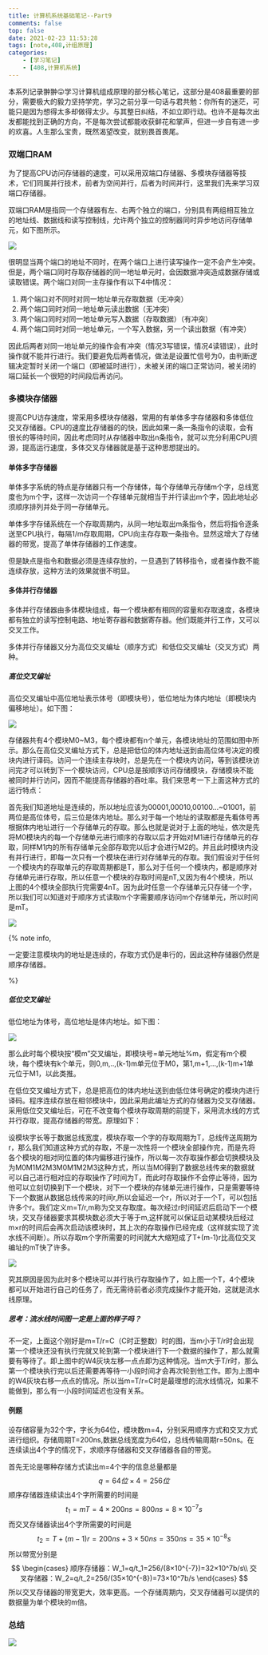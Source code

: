```yaml
---
title: 计算机系统基础笔记--Part9
comments: false
top: false
date: 2021-02-23 11:53:28
tags: [note,408,计组原理]
categories: 
	- [学习笔记]
	- [408,计算机系统]
---
```


本系列记录翀翀😛学习计算机组成原理的部分核心笔记，这部分是408最重要的部分，需要极大的毅力坚持学完，学习之前分享一句话与君共勉：你所有的迷茫，可能只是因为想得太多却做得太少。与其整日纠结，不如立即行动。也许不是每次出发都能找到正确的方向，不是每次尝试都能收获鲜花和掌声，但进一步自有进一步的欢喜。人生那么宝贵，既然渴望改变，就别畏首畏尾。

<!-- more -->

### 双端口RAM

为了提高CPU访问存储器的速度，可以采用双端口存储器、多模块存储器等技术，它们同属并行技术，前者为空间并行，后者为时间并行，这里我们先来学习双端口存储器。

双端口RAM是指同一个存储器有左、右两个独立的端口，分别具有两组相互独立的地址线、数据线和读写控制线，允许两个独立的控制器同时异步地访问存储单元，如下图所示。

![](https://gitee.com/Langwenchong/figure-bed/raw/master/20210223120142.png)

很明显当两个端口的地址不同时，在两个端口上进行读写操作一定不会产生冲突。但是，两个端口同时存取存储器的同一地址单元时，会因数据冲突造成数据存储或读取错误。两个端口对同一主存操作有以下4中情况：

1. 两个端口对不同时对同一地址单元存取数据（无冲突）
2. 两个端口同时对同一地址单元读出数据（无冲突）
3. 两个端口同时对同一地址单元写入数据（存取数据）（有冲突）
4. 两个端口同时对同一地址单元，一个写入数据，另一个读出数据（有冲突）

因此后两者对同一地址单元的操作会有冲突（情况3写错误，情况4读错误），此时操作就不能并行进行。我们要避免后两者情况，做法是设置忙信号为0，由判断逻辑决定暂时关闭一个端口（即被延时进行），未被关闭的端口正常访问，被关闭的端口延长一个很短的时间段后再访问。

### 多模块存储器

提高CPU访存速度，常采用多模块存储器，常用的有单体多字存储器和多体低位交叉存储器。CPU的速度比存储器的的快，因此如果一条一条指令的读取，会有很长的等待时间，因此考虑同时从存储器中取出n条指令，就可以充分利用CPU资源，提高运行速度，多体交叉存储器就是基于这种思想提出的。

#### 单体多字存储器

单体多字系统的特点是存储器只有一个存储体，每个存储单元存储m个字，总线宽度也为m个字，这样一次访问一个存储单元就相当于并行读出m个字，因此地址必须顺序排列并处于同一存储单元。

单体多字存储系统在一个存取周期内，从同一地址取出m条指令，然后将指令逐条送至CPU执行，每隔1/m存取周期，CPU向主存存取一条指令。显然这增大了存储器的带宽，提高了单体存储器的工作速度。

但是缺点是指令和数据必须是连续存放的，一旦遇到了转移指令，或者操作数不能连续存放，这种方法的效果就很不明显。

#### 多体并行存储器

多体并行存储器由多体模块组成，每一个模块都有相同的容量和存取速度，各模块都有独立的读写控制电路、地址寄存器和数据寄存器。他们既能并行工作，又可以交叉工作。

多体并行存储器又分为高位交叉编址（顺序方式）和低位交叉编址（交叉方式）两种。

##### 高位交叉编址

高位交叉编址中高位地址表示体号（即模块号），低位地址为体内地址（即模块内偏移地址）。如下图：

![](https://gitee.com/Langwenchong/figure-bed/raw/master/20210223122703.png)

存储器共有4个模块M0~M3，每个模块都有n个单元，各模块地址的范围如图中所示。那么在高位交叉编址方式下，总是把低位的体内地址送到由高位体号决定的模块内进行译码。访问一个连续主存块时，总是先在一个模块内访问，等到该模块访问完才可以转到下一个模块访问，CPU总是按顺序访问存储模块，存储模块不能被同时并行访问，因而不能提高存储器的吞吐率。我们来思考一下上面这种方式的运行特点：

首先我们知道地址是连续的，所以地址应该为00001,00010,00100...~01001，前两位是高位体号，后三位是体内地址。那么对于每一个地址的读取都是先看体号再根据体内地址进行一个存储单元的存取。那么也就是说对于上面的地址，依次是先将M0模块内的每一个存储单元进行顺序的存取以后才开始对M1进行存储单元的存取，同样M1内的所有存储单元全部存取完以后才会进行M2的。并且此时模块内没有并行进行，即每一次只有一个模块在进行对存储单元的存取。我们假设对于任何一个模块内的存取单元的存取周期都是T，那么对于任何一个模块内，都是顺序对存储单元进行存取，所以任意一个模块的存取时间是nT,又因为有4个模块，所以上图的4个模块全部执行完需要4nT。因为此时任意一个存储单元只存储一个字，所以我们可以知道对于顺序方式读取m个字需要顺序访问m个存储单元，所以时间是mT。

![](https://gitee.com/Langwenchong/figure-bed/raw/master/20210223124020.png)

{% note info, 

一定要注意模块内的地址是连续的，存取方式仍是串行的，因此这种存储器仍然是顺序存储器。

%} 

##### 低位交叉编址

低位地址为体号，高位地址是体内地址。如下图：

![](https://gitee.com/Langwenchong/figure-bed/raw/master/20210223123726.png)

那么此时每个模块按“模m”交叉编址，即模块号=单元地址%m，假定有m个模块，每个模块有k个单元，则0,m,..,(k-1)m单元位于M0，第1,m+1,...,(k-1)m+1单元位于M1，以此类推。

在低位交叉编址方式下，总是把高位的体内地址送到由低位体号确定的模块内进行译码。程序连续存放在相邻模块中，因此采用此编址方式的存储器为交叉存储器。采用低位交叉编址后，可在不改变每个模块存取周期的前提下，采用流水线的方式并行存取，提高存储器的带宽。原理如下：

设模块字长等于数据总线宽度，模块存取一个字的存取周期为T，总线传送周期为r，那么我们知道这种方式的存取，不是一次性将一个模块全部操作完，而是先将各个模块的相对同位置的体内偏移进行操作，所以每一次存取操作都会切换模块及为M0M1M2M3M0M1M2M3这种方式，所以当M0得到了数据总线传来的数据就可以自己进行相对应的存取操作了时间为T，而此时存取操作不会停止等待，因为他可以立刻切换到下一个模块，对下一个模块的存储单元进行操作，只是需要等待下一个数据从数据总线传来的时间r,所以会延迟一个r，所以对于一个T，可以包括许多个r。我们定义m=T/r,m称为交叉存取度。每次经过r时间延迟后启动下一个模块，交叉存储器要求其模块数必须大于等于m,这样就可以保证启动某模块后经过m×r的时间后会再次启动该模块时，其上次的存取操作已经完成（这样就实现了流水线不间断）。所以存取m个字所需要的时间就大大缩短成了T+(m-1)r比高位交叉编址的mT快了许多。

![](https://gitee.com/Langwenchong/figure-bed/raw/master/20210223134408.png)

究其原因是因为此时多个模块可以并行执行存取操作了，如上图一个T，4个模块都可以开始进行自己的任务了，而无需待前者必须完成操作才能开始，这就是流水线原理。

##### 思考：流水线时间图一定是上面的样子吗？

不一定，上面这个刚好是m=T/r=C（C时正整数）时的图，当m小于T/r时会出现第一个模块还没有执行完就又轮到第一个模块进行下一个数据的操作了，那么就需要有等待了。即上图中的W4灰块左移一点点即为这种情况。当m大于T/r时，那么第一个模块执行完以后还需要再等待一小段时间才会再次轮到他工作。即为上图中的W4灰块右移一点点的情况。所以当m=T/r=C时是最理想的流水线情况，如果不能做到，那么有一小段时间延迟也没有关系。

#### 例题

设存储容量为32个字，字长为64位，模块数m=4，分别采用顺序方式和交叉方式进行组织。存储周期T=200ns,数据总线宽度为64位，总线传输周期r=50ns。在连续读出4个字的情况下，求顺序存储器和交叉存储器各自的带宽。

首先无论是哪种存储方式读出m=4个字的信息总量都是
$$
q=64位×4=256位
$$
顺序存储器连续读出4个字所需要的时间是
$$
t_1=mT=4×200ns=800ns=8×10^{-7}s
$$
而交叉存储器读出4个字所需要的时间是
$$
t_2=T+(m-1)r=200ns+3×50ns=350ns=35×10^{-8}s
$$
所以带宽分别是
$$
\begin{cases}
顺序存储器：W_1=q/t_1=256/(8×10^{-7})=32×10^7b/s\\
交叉存储器：W_2=q/t_2=256/(35×10^{-8})=73×10^7b/s
\end{cases}
$$
所以交叉存储器的带宽更大，效率更高。一个存储周期内，交叉存储器可以提供的数据量为单个模块的m倍。

### 总结

![](https://gitee.com/Langwenchong/figure-bed/raw/master/20210223140224.png)

